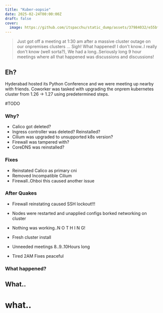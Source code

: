 ```yaml
---
title: "Kuber-oopsie"
date: 2025-02-24T00:00:00Z
draft: false
cover:
  image: https://github.com/itspacchu/static_dump/assets/37984032/e55bf6d1-bd4c-476b-966b-6ec3d46237ed
---
```



> Just got off a meeting at 1:30 am after a massive cluster outage on our onpremises clusters ... Sigh! 
> What happened! I don't know..I really don't know (well sorta?), We had a long..Seriously long 9 hour meetings where all that happened was discussions and discussions!

## Eh?

Hyderabad hosted its Python Conference and we were meeting up nearby with friends. Coworker was tasked with upgrading the onprem kubernetes cluster from 1.26 -> 1.27 using predetermined steps.


#TODO

### Why?

- Calico got deleted?
- Ingress controller was deleted? Reinstalled?
- Cilium was upgraded to unsupported k8s version?
- Firewall was tampered with?
- CoreDNS was reinstalled?

### Fixes

- Reinstated Calico as primary cni
- Removed Incompatible Cilium
- Firewall..Ohboi this caused another issue

### After Quakes

- Firewall reinstating caused SSH lockout!!!
- Nodes were restarted and unapplied configs borked networking on cluster
- Nothing was working..N O T H I N G!

- Fresh cluster install
- Unneeded meetings 8..9..10Hours long
- Tired 2AM Fixes peaceful

### What happened?
## What..
# what..

